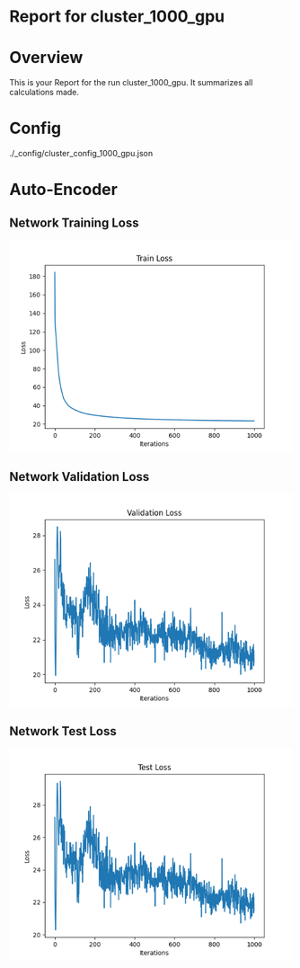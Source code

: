 
Report for cluster_1000_gpu
===========================

# Overview
  
This is your Report for the run cluster_1000_gpu. It summarizes all calculations made.
# Config
  
./_config/cluster_config_1000_gpu.json
# Auto-Encoder

## Network Training Loss
  
![Alt text](net_eval/loss_train.png?raw=true "Title")


## Network Validation Loss
  
![Alt text](net_eval/loss_valid.png?raw=true "Title")


## Network Test Loss
  
![Alt text](net_eval/loss_test.png?raw=true "Title")

